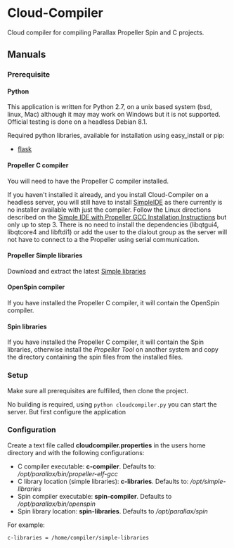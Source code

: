 # Cloud-Compiler
Cloud compiler for compiling Parallax Propeller Spin and C projects.

## Manuals
### Prerequisite

#### Python
This application is written for Python 2.7, on a unix based system (bsd, linux, Mac) although it may may work on Windows but it is not supported.
Official testing is done on a headless Debian 8.1.

Required python libraries, available for installation using easy_install or pip:

- [flask](http://flask.pocoo.org/docs/0.10/installation/)

#### Propeller C compiler
You will need to have the Propeller C compiler installed. 

If you haven't installed it already, and you install Cloud-Compiler on a headless server, you will still have to install [SimpleIDE](http://learn.parallax.com/propeller-c-set-simpleide/linux) as there currently is no installer available with just the compiler.
Follow the Linux directions described on the [Simple IDE with Propeller GCC Installation Instructions](https://d9d46cb6fc558ba1db5c3aa51f1eb3a56e713404.googledrive.com/host/0B8ruEl5BL0dfZzZfdHRiX2pYNm8/Installation_Instructions.pdf) but only up to step 3.
There is no need to install the dependencies (libqtgui4, libqtcore4 and libftdi1) or add the user to the dialout group as the server will not have to connect to a the Propeller using serial communication.
 
#### Propeller Simple libraries
Download and extract the latest [Simple libraries](http://learn.parallax.com/propeller-c-set-simpleide/update-your-learn-folder)

#### OpenSpin compiler
If you have installed the Propeller C compiler, it will contain the OpenSpin compiler.

#### Spin libraries
If you have installed the Propeller C compiler, it will contain the Spin libraries, otherwise install the *Propeller Tool* on another system and copy the directory containing the spin files from the installed files. 

### Setup
Make sure all prerequisites are fulfilled, then clone the project.

No building is required, using `python cloudcompiler.py` you can start the server. But first configure the application

### Configuration

Create a text file called **cloudcompiler.properties** in the users home directory and with the following configurations:
 
- C compiler executable: **c-compiler**. Defaults to: */opt/parallax/bin/propeller-elf-gcc*
- C library location (simple libraries): **c-libraries**. Defaults to: */opt/simple-libraries*
- Spin compiler executable: **spin-compiler**. Defaults to */opt/parallax/bin/openspin*
- Spin library location: **spin-libraries**. Defaults to */opt/parallax/spin*

For example:

```
c-libraries = /home/compiler/simple-libraries
```
